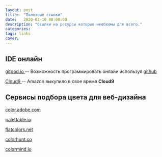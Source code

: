 ```yaml
---
layout: post
title:  "Полезные ссылки"
date:   2020-03-10 08:00:00
description: "Ссылки на ресурсы которые необхомы для всего."
categories: 
tags: links
cover:
---
```



## IDE онлайн

[ gitpod.io ](https://gitpod.io) -- Возможность программировать онлайн используя [ github ](https://github.com/)

[ Cloud9 ](https://aws.amazon.com/ru/cloud9/) -- Amazon выкупило в свое время **Cloud9**

## Сервисы подбора цвета для веб-дизайна

[ color.adobe.com ](https://color.adobe.com)

[ palettable.io ](https://palettable.io)

[ flatcolors.net ](https://flatcolors.net)

[ colorhunt.co ](https://colorhunt.co)

[ colormind.io ](http://colormind.io)